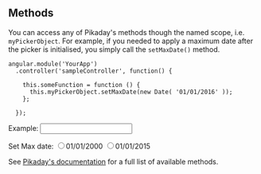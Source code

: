 ## <a name="methods"></a> Methods

You can access any of Pikaday's methods though the named scope, i.e. `myPickerObject`. For example, if you needed to apply a maximum date after the picker is initialised, you simply call the `setMaxDate()` method.

```
angular.module('YourApp')
  .controller('sampleController', function() {
   
    this.someFunction = function () {
      this.myPickerObject.setMaxDate(new Date( '01/01/2016' ));
    };
    
  });
```

Example: <input pikaday="example.myPickerObject5" default-date="01/01/2015" set-default-date="true">

<form>
  <label>Set Max date: </label>
  <input type="radio" name="date" value="01/01/2000" ng-focus="example.setMaxDateButton('01/01/2000')">01/01/2000
  <input type="radio" name="date" value="01/01/2015" ng-focus="example.setMaxDateButton('06/06/2015')">01/01/2015
</form>

See [Pikaday's documentation](https://github.com/dbushell/Pikaday#methods) for a full list of available methods.
